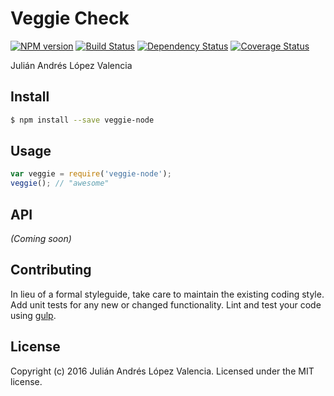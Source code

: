 # Veggie Check 
[![NPM version][npm-image]][npm-url] [![Build Status][travis-image]][travis-url] [![Dependency Status][daviddm-url]][daviddm-image] [![Coverage Status][coveralls-image]][coveralls-url]

Julián Andrés López Valencia


## Install

```bash
$ npm install --save veggie-node
```


## Usage

```javascript
var veggie = require('veggie-node');
veggie(); // "awesome"
```

## API

_(Coming soon)_


## Contributing

In lieu of a formal styleguide, take care to maintain the existing coding style. Add unit tests for any new or changed functionality. Lint and test your code using [gulp](http://gulpjs.com/).


## License

Copyright (c) 2016 Julián Andrés López Valencia. Licensed under the MIT license.



[npm-url]: https://npmjs.org/package/veggie-node
[npm-image]: https://badge.fury.io/js/veggie-node.svg
[travis-url]: https://travis-ci.org/julianlopezv/veggie-node
[travis-image]: https://travis-ci.org/julianlopezv/veggie-node.svg?branch=master
[daviddm-url]: https://david-dm.org/julianlopezv/veggie-node.svg?theme=shields.io
[daviddm-image]: https://david-dm.org/julianlopezv/veggie-node
[coveralls-url]: https://coveralls.io/r/julianlopezv/veggie-node
[coveralls-image]: https://coveralls.io/repos/julianlopezv/veggie-node/badge.png
